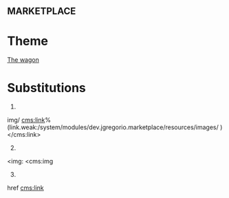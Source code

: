## MARKETPLACE

# Theme

[The wagon](http://demo.themewagon.com/preview/free-bootstrap-4-html5-online-courses-education-website-template)

# Substitutions

1.
img/
<cms:link>%(link.weak:/system/modules/dev.jgregorio.marketplace/resources/images/
)</cms:link>

2.
<img:
<cms:img

3.
href
<cms:link>